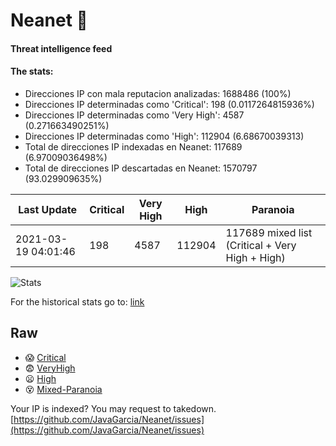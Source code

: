 # Neanet :hocho:
#### Threat intelligence feed
#### The stats:

- Direcciones IP con mala reputacion analizadas: 1688486 (100%)
- Direcciones IP determinadas como 'Critical':  198 (0.0117264815936%)
- Direcciones IP determinadas como 'Very High':  4587 (0.271663490251%)
- Direcciones IP determinadas como 'High':  112904 (6.68670039313)
- Total de direcciones IP indexadas en Neanet:  117689 (6.97009036498%)
- Total de direcciones IP descartadas en Neanet:  1570797 (93.029909635%)

| Last Update | Critical | Very High | High | Paranoia |
| --- | --- | --- | --- | --- |
| 2021-03-19 04:01:46 | 198 | 4587 | 112904 | 117689 mixed list (Critical + Very High + High)|

![Stats](https://docs.google.com/spreadsheets/d/e/2PACX-1vSnaNMIXVabIpDJjufMlzH7poXnshF3mgd8Is1g9ytUEzVsP5my4Trn8f-xkoLLQ38xpL3HtmUexLo6/pubchart?oid=501124687&format=image)

For the historical stats go to: [link](/stats.csv)
## Raw
- :scream: [Critical](https://raw.githubusercontent.com/JavaGarcia/Neanet/master/blacklists/neanet_critical.txt)
- :fearful: [VeryHigh](https://raw.githubusercontent.com/JavaGarcia/Neanet/master/blacklists/neanet_veryHigh.txtt)
- :frowning: [High](https://raw.githubusercontent.com/JavaGarcia/Neanet/master/blacklists/neanet_high.txt)
- :dizzy_face: [Mixed-Paranoia](https://raw.githubusercontent.com/JavaGarcia/Neanet/master/blacklists/neanet_all.txt)


Your IP is indexed? You may request to takedown. [https://github.com/JavaGarcia/Neanet/issues](https://github.com/JavaGarcia/Neanet/issues)








































































































































































































































































































































































































































































































































































































































































































































































































































































































































































































































































































































































































































































































































































































































































































































































































































































































































































































































































































































































































































































































































































































































































































































































































































































































































































































































































































































































































































































































































































































































































































































































































































































































































































































































































































































































































































































































































































































































































































































































































































































































































































































































































































































































































































































































































































































































































































































































































































































































































































































































































































































































